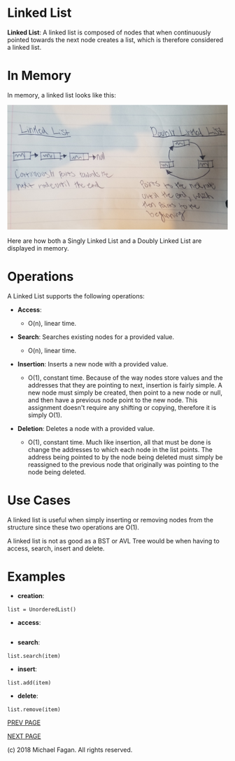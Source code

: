 # Linked List

**Linked List**: A linked list is composed of nodes that when continuously pointed towards the next node creates a list, which is therefore considered a linked list.

# In Memory

In memory, a linked list looks like this:

![Image of Linked List in Memory](images/linkedlist_memory.jpg)

Here are how both a Singly Linked List and a Doubly Linked List are displayed in memory.

# Operations

A Linked List supports the following operations:

* **Access**:
  * O(n), linear time.

* **Search**: Searches existing nodes for a provided value.
  * O(n), linear time.

* **Insertion**: Inserts a new node with a provided value.
  * O(1), constant time. Because of the way nodes store values and the addresses that they are pointing to next, insertion is fairly simple. A new node must simply be created, then point to a new node or null, and then have a previous node point to the new node. This assignment doesn't require any shifting or copying, therefore it is simply O(1).

* **Deletion**: Deletes a node with a provided value.
  * O(1), constant time. Much like insertion, all that must be done is change the addresses to which each node in the list points. The address being pointed to by the node being deleted must simply be reassigned to the previous node that originally was pointing to the node being deleted.

# Use Cases


A linked list is useful when simply inserting or removing nodes from the structure since these two operations are O(1).

A linked list is not as good as a BST or AVL Tree would be when having to access, search, insert and delete.

# Examples

* **creation**:

~~~
list = UnorderedList()
~~~

* **access**:

~~~

~~~

* **search**:

~~~
list.search(item)
~~~

* **insert**:

~~~
list.add(item)
~~~

* **delete**:

~~~
list.remove(item)
~~~

[PREV PAGE](stack.md)

[NEXT PAGE](set.md)

(c) 2018 Michael Fagan. All rights reserved.
